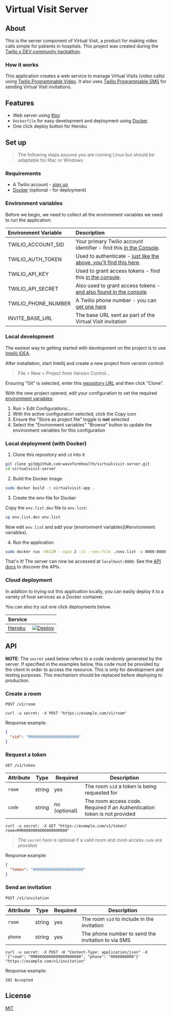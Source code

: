 # Virtual Visit Server

## About

This is the server component of Virtual Visit, a product for making video calls simple for patients in hospitals.
This project was created during the [Twilio x DEV community hackathon](https://dev.to/devteam/announcing-the-twilio-hackathon-on-dev-2lh8).

### How it works

This application creates a web service to manage Virtual Visits (video calls) using [Twilio Programmable Video](https://www.twilio.com/docs/video).
It also uses [Twilio Programmable SMS](https://www.twilio.com/sms) for sending Virtual Visit invitations.

## Features

- Web server using [Ktor](https://ktor.io/)
- `Dockerfile` for easy development and deployment using [Docker](https://www.docker.com/)
- One click deploy button for Heroku

## Set up

> The following steps assume you are running Linux but should be adaptable for Mac or Windows

### Requirements

- A Twilio account - [sign up](https://www.twilio.com/try-twilio)
- [Docker](https://docs.docker.com/get-docker/) (optional - for deployment)

### Environment variables

Before we begin, we need to collect
all the environment variables we need to run the application:

| Environment&nbsp;Variable | Description                                                                                                                                                  |
| :------------------------ | :----------------------------------------------------------------------------------------------------------------------------------------------------------- |
| TWILIO_ACCOUNT_SID        | Your primary Twilio account identifier - find this [in the Console](https://www.twilio.com/console).                                                         |
| TWILIO_AUTH_TOKEN         | Used to authenticate - [just like the above, you'll find this here](https://www.twilio.com/console).                                                         |
| TWILIO_API_KEY            | Used to grant access tokens - find this [in the console](https://www.twilio.com/console/project/api-keys).                                                         |
| TWILIO_API_SECRET         | Also used to grant access tokens - [and also found in the console](https://www.twilio.com/console/project/api-keys).                                                         |
| TWILIO_PHONE_NUMBER       | A Twilio phone number - you can [get one here](https://www.twilio.com/console/phone-numbers/incoming) |
| INVITE_BASE_URL           | The base URL sent as part of the Virtual Visit invitation |

### Local development

The easiest way to getting started with development on the project is to use [Intellij IDEA](https://www.jetbrains.com/idea/download/).

After installation, start Intellij and create a new project from version control:

> File > New > Project from Version Control...

Ensuring "Git" is selected, enter this [repository URL](https://github.com/waveformhealth/virtualvisit-server) and then click "Clone".

With the new project opened, edit your configuration to set the required [environment variables](#environment-variables):

1. Run > Edit Configurations...
1. With the active configuration selected, click the Copy icon
1. Ensure the "Store as project file" toggle is **not** selected
1. Select the "Environment variables" "Browse" button to update the environment variables for this configuration

### Local deployment (with Docker)

1. Clone this repository and `cd` into it

```bash
git clone git@github.com:waveformhealth/virtualvisit-server.git
cd virtualvisit-server
```

2. Build the Docker image

```bash
sudo docker build -t virtualvisit-app .
```

3. Create the env-file for Docker

Copy the `env.list.dev` file to `env.list`:

```bash
cp env.list.dev env.list
```

Now edit `env.list` and add your [environment variables](#environment variables).

4. Run the application

```bash
sudo docker run -m512M --cpus 2 -it --env-file ./env.list -p 8080:8080 --rm virtualvisit-app
```

That's it! The server can now be accessed at `localhost:8080`. See the [API docs](#API) to discover the APIs.

### Cloud deployment

In addition to trying out this application locally, you can easily deploy it to a variety of host services as a Docker container.

You can also try out one click deployments below.

| Service                           |                                                                                                                                                                                                                           |
| :-------------------------------- | :------------------------------------------------------------------------------------------------------------------------------------------------------------------------------------------------------------------------ |
| [Heroku](https://www.heroku.com/) | [![Deploy](https://www.herokucdn.com/deploy/button.svg)](https://heroku.com/deploy)                                                                                                                                       |

## API

**NOTE**: The `secret` used below refers to a code randomly generated by the server.
If specified in the examples below, this code must be provided by the client in order to access the resource.
This is only for development and testing purposes. This mechanism should be replaced before deploying to production.

### Create a room

```plaintext
POST /v1/room
```

```shell
curl -u secret: -X POST "https://example.com/v1/room"
```

Response example:

```json
{
  "sid": "RM00000000000000000000"
}
```

### Request a token

```plaintext
GET /v1/token
```

| Attribute | Type    | Required      | Description                                |
| --------- | ------- | ------------- | ------------------------------------------ |
| `room`    | string  | yes           | The room `sid` a token is being requested for |
| `code`    | string  | no (optional) | The room access code. Required if an Authentication token is not provided |

```shell
curl -u secret: -X GET "https://example.com/v1/token?room=RM00000000000000000000"
```

> The `secret` here is optional if a valid room and room access `code` are provided

Response example:

```json
{
  "token": "0000000000000000000000"
}
```

### Send an invitation

```plaintext
POST /v1/invitation
```

| Attribute | Type    | Required      | Description                                |
| --------- | ------- | ------------- | ------------------------------------------ |
| `room`    | string  | yes           | The room `sid` to include in the invitation |
| `phone`   | string  | yes           | The phone number to send the invitation to via SMS |

```shell
curl -u secret: -X POST -H "Content-Type: application/json" -d '{"room": "RM00000000000000000000", "phone": "0000000000"}' "https://example.com/v1/invitation"
```

Response example:

```plaintext
202 Accepted
```

## License

[MIT](./LICENSE)
